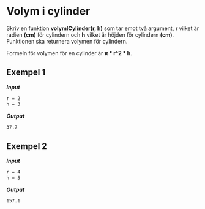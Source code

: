 # Volym i cylinder

Skriv en funktion **volymICylinder(r, h)** som tar emot två argument, **r** vilket är radien **(cm)** för cylindern och **h** vilket är höjden för cylindern **(cm)**. Funktionen ska returnera volymen för cylindern.

Formeln för volymen för en cylinder är **π \* r^2 \* h**.

## Exempel 1

**_Input_**

```bash
r = 2
h = 3
```

**_Output_**

```bash
37.7
```

## Exempel 2

**_Input_**

```bash
r = 4
h = 5
```

**_Output_**

```bash
157.1
```
